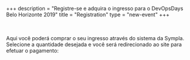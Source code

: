 +++
description = "Registre-se e adquira o ingresso para o DevOpsDays Belo Horizonte 2019"
title = "Registration"
type = "new-event"
+++
<div style="width:100%; text-align: left">

<br>
<br>
Aqui você poderá comprar o seu ingresso através do sistema da Sympla. Selecione a quantidade desejada e você será redirecionado ao site para efetuar o pagamento:

<center><div id='sympla-widget-589216' height="auto" ></div>
<script src="https://www.sympla.com.br/js/sympla.widget-pt.js/589216"></script></center>

</div></div>
</div>

<br>